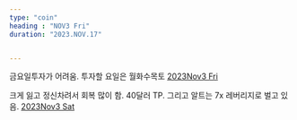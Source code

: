 ```yaml
---
type: "coin"
heading : "NOV3 Fri"
duration: "2023.NOV.17"


---
```

 


금요일투자가 어려움. 투자할 요일은 월화수목토
[2023Nov3 Fri](/todo/images/Document2023NOV3-Fri.pdf)



크게 잃고 정신차려서 회복 많이 함. 40달러 TP. 그리고 알트는 7x 레버리지로 벌고 있음.
[2023Nov3 Sat](/todo/images/Document2023NOV3-Sat.pdf)



